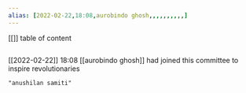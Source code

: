 ```yaml
---
alias: [2022-02-22,18:08,aurobindo ghosh,,,,,,,,,,]
---
```

[[]]
table of content
```toc
```

[[2022-02-22]] 18:08
[[aurobindo ghosh]] had joined this committee to inspire revolutionaries
```query
"anushilan samiti"
```